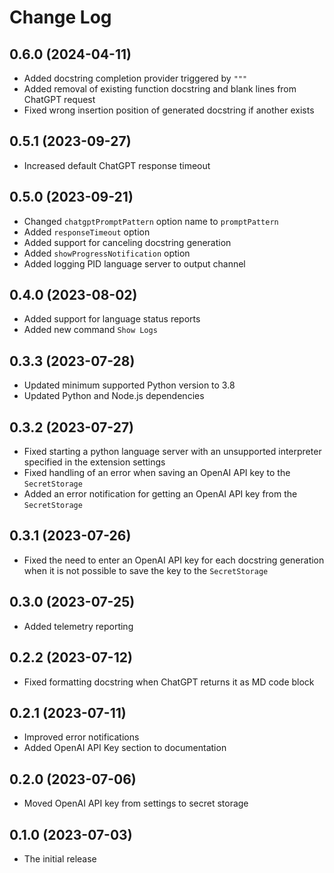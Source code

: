 # Change Log

## 0.6.0 (2024-04-11)

- Added docstring completion provider triggered by `"""`
- Added removal of existing function docstring and blank lines from ChatGPT request
- Fixed wrong insertion position of generated docstring if another exists

## 0.5.1 (2023-09-27)

- Increased default ChatGPT response timeout

## 0.5.0 (2023-09-21)

- Changed `chatgptPromptPattern` option name to `promptPattern`
- Added `responseTimeout` option
- Added support for canceling docstring generation
- Added `showProgressNotification` option
- Added logging PID language server to output channel

## 0.4.0 (2023-08-02)

- Added support for language status reports
- Added new command `Show Logs`

## 0.3.3 (2023-07-28)

- Updated minimum supported Python version to 3.8
- Updated Python and Node.js dependencies

## 0.3.2 (2023-07-27)

- Fixed starting a python language server with an unsupported interpreter specified in the extension settings
- Fixed handling of an error when saving an OpenAI API key to the `SecretStorage`
- Added an error notification for getting an OpenAI API key from the `SecretStorage`

## 0.3.1 (2023-07-26)

- Fixed the need to enter an OpenAI API key for each docstring generation when it is not possible to save the key to the `SecretStorage`

## 0.3.0 (2023-07-25)

- Added telemetry reporting

## 0.2.2 (2023-07-12)

- Fixed formatting docstring when ChatGPT returns it as MD code block

## 0.2.1 (2023-07-11)

- Improved error notifications
- Added OpenAI API Key section to documentation

## 0.2.0 (2023-07-06)

- Moved OpenAI API key from settings to secret storage

## 0.1.0 (2023-07-03)

- The initial release
